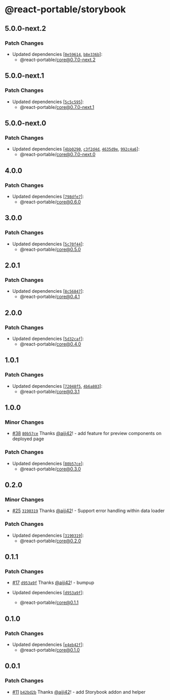 # @react-portable/storybook

## 5.0.0-next.2

### Patch Changes

- Updated dependencies [[`0e59614`](https://github.com/ateam-dev/react-portable/commit/0e59614807f7d55dbd98f33942d1f9f49e4381f4), [`b8e336b`](https://github.com/ateam-dev/react-portable/commit/b8e336b4f5717b4c69f1aaf0e82e3836e78959eb)]:
  - @react-portable/core@0.7.0-next.2

## 5.0.0-next.1

### Patch Changes

- Updated dependencies [[`5c5c595`](https://github.com/ateam-dev/react-portable/commit/5c5c595a90ecb0db06d487be8b69b0eb2b956eab)]:
  - @react-portable/core@0.7.0-next.1

## 5.0.0-next.0

### Patch Changes

- Updated dependencies [[`4bb0290`](https://github.com/ateam-dev/react-portable/commit/4bb0290f0d7aee0902c346cd768c330dd04de1ca), [`c3f2d4d`](https://github.com/ateam-dev/react-portable/commit/c3f2d4d8112fd8475b83d84245a88c7a4e6650c6), [`4635d9e`](https://github.com/ateam-dev/react-portable/commit/4635d9e5cedb6a417c83fdc453c32fa1832262a9), [`992c4a6`](https://github.com/ateam-dev/react-portable/commit/992c4a616d794c0432ba6db3f1ddddecaf141831)]:
  - @react-portable/core@0.7.0-next.0

## 4.0.0

### Patch Changes

- Updated dependencies [[`798dfe7`](https://github.com/ateam-dev/react-portable/commit/798dfe7ba03612cad6124a7296e8fdb440e4a17f)]:
  - @react-portable/core@0.6.0

## 3.0.0

### Patch Changes

- Updated dependencies [[`5c70f44`](https://github.com/ateam-dev/react-portable/commit/5c70f44ee445aa686bfecb8eb857f676e23b9c25)]:
  - @react-portable/core@0.5.0

## 2.0.1

### Patch Changes

- Updated dependencies [[`8c56847`](https://github.com/ateam-dev/react-portable/commit/8c5684777ee108c7b8ee8a58128305a047b5c34a)]:
  - @react-portable/core@0.4.1

## 2.0.0

### Patch Changes

- Updated dependencies [[`5d32caf`](https://github.com/ateam-dev/react-portable/commit/5d32cafc27d80b99584604b15cff2c38e526c439)]:
  - @react-portable/core@0.4.0

## 1.0.1

### Patch Changes

- Updated dependencies [[`72048f5`](https://github.com/ateam-dev/react-portable/commit/72048f55022be5f79d95dee3be87bae3344a46bc), [`4b6a803`](https://github.com/ateam-dev/react-portable/commit/4b6a8032cdf724302bf89688d4c62c02b96fe48e)]:
  - @react-portable/core@0.3.1

## 1.0.0

### Minor Changes

- [#38](https://github.com/ateam-dev/react-portable/pull/38) [`80b57ce`](https://github.com/ateam-dev/react-portable/commit/80b57ce375318a1e8a229f4f55fd3902358f8c80) Thanks [@aiji42](https://github.com/aiji42)! - add feature for preview components on deployed page

### Patch Changes

- Updated dependencies [[`80b57ce`](https://github.com/ateam-dev/react-portable/commit/80b57ce375318a1e8a229f4f55fd3902358f8c80)]:
  - @react-portable/core@0.3.0

## 0.2.0

### Minor Changes

- [#25](https://github.com/ateam-dev/react-portable/pull/25) [`3190319`](https://github.com/ateam-dev/react-portable/commit/3190319d3c0cde8c8344a7f5f3cf508106a76d6c) Thanks [@aiji42](https://github.com/aiji42)! - Support error handling within data loader

### Patch Changes

- Updated dependencies [[`3190319`](https://github.com/ateam-dev/react-portable/commit/3190319d3c0cde8c8344a7f5f3cf508106a76d6c)]:
  - @react-portable/core@0.2.0

## 0.1.1

### Patch Changes

- [#17](https://github.com/ateam-dev/react-portable/pull/17) [`d953a9f`](https://github.com/ateam-dev/react-portable/commit/d953a9f4b9fb8e40a4f291af444e8a872ca7a5bf) Thanks [@aiji42](https://github.com/aiji42)! - bumpup

- Updated dependencies [[`d953a9f`](https://github.com/ateam-dev/react-portable/commit/d953a9f4b9fb8e40a4f291af444e8a872ca7a5bf)]:
  - @react-portable/core@0.1.1

## 0.1.0

### Patch Changes

- Updated dependencies [[`e4eb42f`](https://github.com/ateam-dev/react-portable/commit/e4eb42f1df4fca90d312e5c93251d1a7ea95f1d4)]:
  - @react-portable/core@0.1.0

## 0.0.1

### Patch Changes

- [#11](https://github.com/ateam-dev/react-portable/pull/11) [`b42bd2b`](https://github.com/ateam-dev/react-portable/commit/b42bd2bc57ce8e2517a55edd6d4cbfcedab841c6) Thanks [@aiji42](https://github.com/aiji42)! - add Storybook addon and helper
